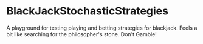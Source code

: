 # BlackJackStochasticStrategies
A playground for testing playing and betting strategies for blackjack. Feels a bit like searching for the philosopher's stone. Don't Gamble!
